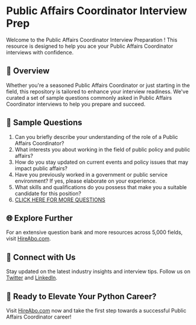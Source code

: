 # Public Affairs Coordinator Interview Prep

Welcome to the Public Affairs Coordinator Interview Preparation ! This resource is designed to help you ace your Public Affairs Coordinator interviews with confidence.

## 🚀 Overview

Whether you're a seasoned Public Affairs Coordinator or just starting in the field, this repository is tailored to enhance your interview readiness. We've curated a set of sample questions commonly asked in Public Affairs Coordinator interviews to help you prepare and succeed.

## 📝 Sample Questions

1. Can you briefly describe your understanding of the role of a Public Affairs Coordinator?
2. What interests you about working in the field of public policy and public affairs?
3. How do you stay updated on current events and policy issues that may impact public affairs?
4. Have you previously worked in a government or public service environment? If yes, please elaborate on your experience.
5. What skills and qualifications do you possess that make you a suitable candidate for this position?
6. [CLICK HERE FOR MORE QUESTIONS](https://hireabo.com/job/17_2_14/Public%20Affairs%20Coordinator)

## 🌐 Explore Further

For an extensive question bank and more resources across 5,000 fields, visit [HireAbo.com](https://www.hireabo.com).

## 📱 Connect with Us

Stay updated on the latest industry insights and interview tips. Follow us on [Twitter](https://twitter.com/hireabo) and [LinkedIn](https://www.linkedin.com/in/hire-abo-3609972a8/).

## 🚀 Ready to Elevate Your Python Career?

Visit [HireAbo.com](https://www.hireabo.com) now and take the first step towards a successful Public Affairs Coordinator career!